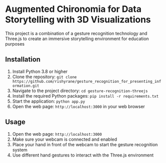 # Augmented Chironomia for Data Storytelling with 3D Visualizations

This project is a combination of a gesture recognition technology and Three.js to create an immersive storytelling environment for education purposes

## Installation

1. Install Python 3.8 or higher
2. Clone the repository: `git clone https://github.com/rishyrane/gesture_recognition_for_presenting_information.git`
3. Navigate to the project directory: `cd gesture-recognition-threejs`
4. Install the required Python packages: `pip install -r requirements.txt`
5. Start the application: `python app.py`
6. Open the web page: `http://localhost:3000` in your web browser

## Usage

1. Open the web page: `http://localhost:3000`
2. Make sure your webcam is connected and enabled
3. Place your hand in front of the webcam to start the gesture recognition system
4. Use different hand gestures to interact with the Three.js environment
